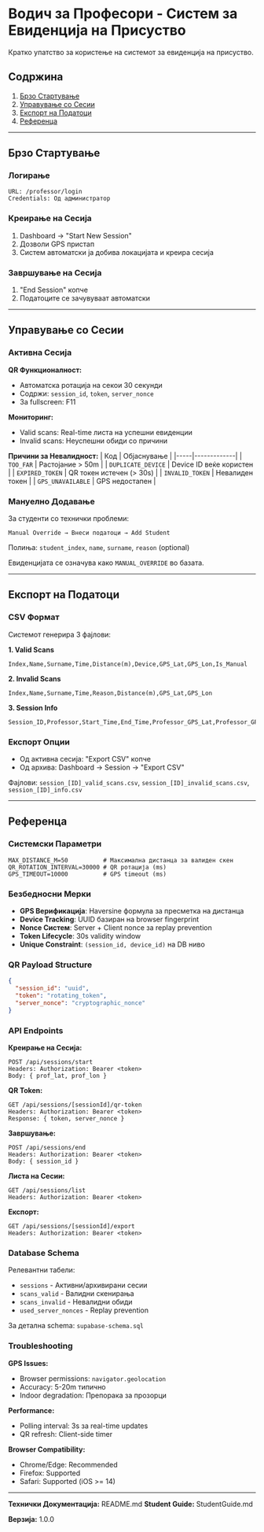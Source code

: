 # Водич за Професори - Систем за Евиденција на Присуство

Кратко упатство за користење на системот за евиденција на присуство.

## Содржина

1. [Брзо Стартување](#брзо-стартување)
2. [Управување со Сесии](#управување-со-сесии)
3. [Експорт на Податоци](#експорт-на-податоци)
4. [Референца](#референца)

---

## Брзо Стартување

### Логирање
```
URL: /professor/login
Credentials: Од администратор
```

### Креирање на Сесија
1. Dashboard → "Start New Session"
2. Дозволи GPS пристап
3. Систем автоматски ја добива локацијата и креира сесија

### Завршување на Сесија
1. "End Session" копче
2. Податоците се зачувуваат автоматски

---

## Управување со Сесии

### Активна Сесија

**QR Функционалност:**
- Автоматска ротација на секои 30 секунди
- Содржи: `session_id`, `token`, `server_nonce`
- За fullscreen: F11

**Мониторинг:**
- Valid scans: Real-time листа на успешни евиденции
- Invalid scans: Неуспешни обиди со причини

**Причини за Невалидност:**
| Код | Објаснување |
|-----|-------------|
| `TOO_FAR` | Растојание > 50m |
| `DUPLICATE_DEVICE` | Device ID веќе користен |
| `EXPIRED_TOKEN` | QR токен истечен (> 30s) |
| `INVALID_TOKEN` | Невалиден токен |
| `GPS_UNAVAILABLE` | GPS недостапен |

### Мануелно Додавање

За студенти со технички проблеми:
```
Manual Override → Внеси податоци → Add Student
```
Полиња: `student_index`, `name`, `surname`, `reason` (optional)

Евиденцијата се означува како `MANUAL_OVERRIDE` во базата.

---

## Експорт на Податоци

### CSV Формат

Системот генерира 3 фајлови:

**1. Valid Scans**
```csv
Index,Name,Surname,Time,Distance(m),Device,GPS_Lat,GPS_Lon,Is_Manual
```

**2. Invalid Scans**
```csv
Index,Name,Surname,Time,Reason,Distance(m),GPS_Lat,GPS_Lon
```

**3. Session Info**
```csv
Session_ID,Professor,Start_Time,End_Time,Professor_GPS_Lat,Professor_GPS_Lon,Total_Valid,Total_Invalid
```

### Експорт Опции
- Од активна сесија: "Export CSV" копче
- Од архива: Dashboard → Session → "Export CSV"

Фајлови: `session_[ID]_valid_scans.csv`, `session_[ID]_invalid_scans.csv`, `session_[ID]_info.csv`

---

## Референца

### Системски Параметри

```env
MAX_DISTANCE_M=50          # Максимална дистанца за валиден скен
QR_ROTATION_INTERVAL=30000 # QR ротација (ms)
GPS_TIMEOUT=10000          # GPS timeout (ms)
```

### Безбедносни Мерки

- **GPS Верификација**: Haversine формула за пресметка на дистанца
- **Device Tracking**: UUID базиран на browser fingerprint
- **Nonce Систем**: Server + Client nonce за replay prevention
- **Token Lifecycle**: 30s validity window
- **Unique Constraint**: `(session_id, device_id)` на DB ниво

### QR Payload Structure

```json
{
  "session_id": "uuid",
  "token": "rotating_token",
  "server_nonce": "cryptographic_nonce"
}
```

### API Endpoints

**Креирање на Сесија:**
```
POST /api/sessions/start
Headers: Authorization: Bearer <token>
Body: { prof_lat, prof_lon }
```

**QR Token:**
```
GET /api/sessions/[sessionId]/qr-token
Headers: Authorization: Bearer <token>
Response: { token, server_nonce }
```

**Завршување:**
```
POST /api/sessions/end
Headers: Authorization: Bearer <token>
Body: { session_id }
```

**Листа на Сесии:**
```
GET /api/sessions/list
Headers: Authorization: Bearer <token>
```

**Експорт:**
```
GET /api/sessions/[sessionId]/export
Headers: Authorization: Bearer <token>
```

### Database Schema

Релевантни табели:
- `sessions` - Активни/архивирани сесии
- `scans_valid` - Валидни скенирања
- `scans_invalid` - Невалидни обиди
- `used_server_nonces` - Replay prevention

За детална schema: `supabase-schema.sql`

### Troubleshooting

**GPS Issues:**
- Browser permissions: `navigator.geolocation`
- Accuracy: 5-20m типично
- Indoor degradation: Препорака за прозорци

**Performance:**
- Polling interval: 3s за real-time updates
- QR refresh: Client-side timer

**Browser Compatibility:**
- Chrome/Edge: Recommended
- Firefox: Supported
- Safari: Supported (iOS >= 14)

---

**Технички Документација:** README.md
**Student Guide:** StudentGuide.md

**Верзија:** 1.0.0
